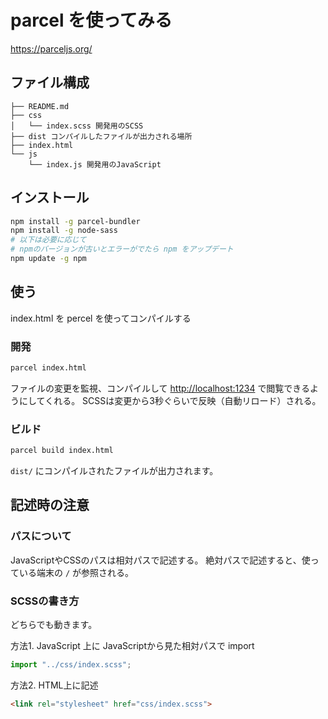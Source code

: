 # parcel を使ってみる

<https://parceljs.org/>

## ファイル構成

```
├── README.md
├── css 
│   └── index.scss 開発用のSCSS
├── dist コンパイルしたファイルが出力される場所
├── index.html
└── js
    └── index.js 開発用のJavaScript
```

## インストール

```bash
npm install -g parcel-bundler
npm install -g node-sass
# 以下は必要に応じて
# npmのバージョンが古いとエラーがでたら npm をアップデート
npm update -g npm
```

## 使う

index.html を percel を使ってコンパイルする

### 開発

```bash
parcel index.html
```

ファイルの変更を監視、コンパイルして <http://localhost:1234> で閲覧できるようにしてくれる。 
SCSSは変更から3秒ぐらいで反映（自動リロード）される。

### ビルド

```bash
parcel build index.html
```

```dist/``` にコンパイルされたファイルが出力されます。

## 記述時の注意

### パスについて

JavaScriptやCSSのパスは相対パスで記述する。 
絶対パスで記述すると、使っている端末の ```/``` が参照される。


### SCSSの書き方

どちらでも動きます。

方法1. JavaScript 上に JavaScriptから見た相対パスで import 
```javascript
import "../css/index.scss";
```
方法2. HTML上に記述
```HTML
<link rel="stylesheet" href="css/index.scss">
```
